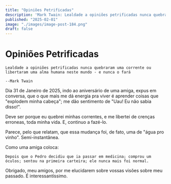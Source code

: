 ```yaml
---
title: "Opiniões Petrificadas"
description: 'Mark Twain: Lealdade a opiniões petrificadas nunca quebraram uma corrente ou libertaram uma alma humana neste mundo - and nunca o'
published: "2025-02-01"
image: "./images/image-post-184.png"
draft: false
---
```


# Opiniões Petrificadas

``` quote
Lealdade a opiniões petrificadas nunca quebraram uma corrente ou libertaram uma alma humana neste mundo - e nunca o fará

--Mark Twain
```

Dia 31 de Janeiro de 2025, indo ao aniversário de uma amiga, expus em conversa, que o que mais me dá energia pra viver é aprender coisas que "explodem minha cabeça"; me dão sentimento de "Uau! Eu não sabia disso!".

Deve ser porque eu quebrei minhas correntes, e me libertei de crenças erroneas, toda minha vida. E, continuo a fazé-lo.

Parece, pelo que relatam, que essa mudança foi, de fato, uma de "água pro vinho". Semi-instantânea. 

Como uma amiga coloca: 

``` quote
Depois que o Pedro decidiu que ia passar em medicina; comprou um óculos; sentou na primeira carteira; ele nunca mais foi normal.
```

Obrigado, meu amigos, por me elucidarem sobre vossas visões sobre meu passado. É interessantíssimo.

